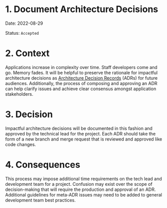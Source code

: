 # 1. Document Architecture Decisions
   Date: 2022-08-29

   Status: `Accepted`

# 2. Context

Applications increase in complexity over time. Staff developers come and go. Memory fades. It will
be helpful to preserve the rationale for impactful architecture decisions as [Architecture Decision Records](https://github.com/joelparkerhenderson/architecture-decision-record) (ADRs)
for future audiences. 
Additionally, the process of composing and approving an ADR can help clarify issues and achieve clear consensus
amongst application stakeholders.

# 3. Decision

Impactful architecture decisions will be documented in this fashion and approved by the technical lead for the project.
Each ADR should take the form of a new branch and merge request that is reviewed and approved like code changes.

# 4. Consequences

This process may impose additional time requirements on the tech lead and development team for a project. Confusion may
exist over the scope of decision-making that will require the production and approval of an ADR. Additional guidelines 
for meta-ADR issues may need to be added to general development team best practices.
